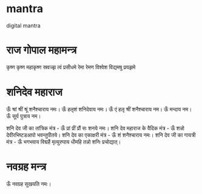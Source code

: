 # mantra
digital mantra
# राज गोपाल महामन्त्र
कृष्ण कृष्ण महाकृष्ण
स्रवज्झ त्वं प्रसीधमे
रेमा रेमण विश्वेश
विद्यमषु प्रयझमे

# शनिदेव महाराज
ऊँ श्रां श्रीं श्रूं शनैश्चाराय नमः।
ऊँ हलृशं शनिदेवाय नमः।
ऊँ एं हलृ श्रीं शनैश्चाराय नम।
ऊँ मन्दाय नम।
ऊँ सूर्य पुत्राय नम।

शनि देव जी का तांत्रिक मंत्र -  ऊँ प्रां प्रीं प्रौं सः शनये नमः।
शनि देव महाराज के वैदिक मंत्र - ऊँ शन्नो देवीरभिष्टडआपो भवन्तुपीतये।
शनि देव का एकाक्षरी मंत्र  - ऊँ शं शनैश्चाराय नमः।
शनि देव जी का गायत्री मंत्र - ऊँ भगभवाय विद्महैं मृत्युरुपाय धीमहि तन्नो शनिः प्रचोद्यात्।

# नवग्रह मन्त्र
ऊँ नवग्रह सुखयति नमः।
